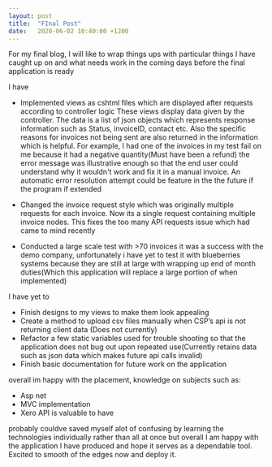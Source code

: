 ```yaml
---
layout: post
title:  "FInal Post"
date:   2020-06-02 10:40:00 +1200
---
```


For my final blog, I will like to wrap things ups with particular things I have caught up on and what needs work in the coming days before the final application is ready 

I have 

* Implemented views as cshtml files which are displayed after requests according to controller logic
 These views display data given by the controller. The data is a list of json objects which represents response information such as Status, invoiceID, contact etc. 
 Also the specific reasons for invoices not being sent are also returned in the information which is helpful. For example, I had one of the invoices in my test fail on me because it had a negative quantity(Must have been a refund) the error message was illustrative enough so that the end user could understand why it wouldn't work and fix it in a manual invoice.
 An automatic error resolution attempt could be feature in the the future if the program if extended
 
* Changed the invoice request style which was originally multiple requests for each invoice. Now its a single request containing multiple invoice nodes. 
 This fixes the too many API requests issue which had came to mind recently
 
* Conducted a large scale test with >70 invoices it was a success with the demo company,
 unfortunately i have yet to test it with blueberries systems because they are still at large with wrapping up end of month duties(Which this application will replace a large portion of when implemented)



I have yet to 

* Finish designs to my views to make them look appealing 
* Create a method to upload csv files manually when CSP’s api is not returning client data (Does not currently)
* Refactor a few static variables used for trouble shooting so that the application does not bug out upon repeated use(Currently retains data such as json data which makes future api calls invalid)
* Finish basic documentation for future work on the application

overall im happy with the placement, knowledge on subjects such as:
* Asp net 
* MVC implementation 
* Xero API
is valuable to have

probably couldve saved myself alot of confusing by learning the technologies individually rather than all at once but
overall I am happy with the application I have produced and hope it serves as a dependable tool.
Excited to smooth of the edges now and deploy it.
